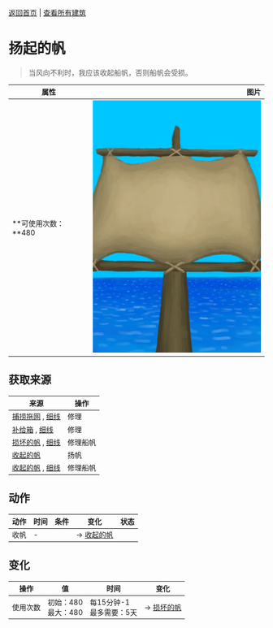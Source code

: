 [返回首页](index.md)   |  [查看所有建筑](building.md)
# 扬起的帆  
> 当风向不利时，我应该收起船帆，否则船帆会受损。  
  
  属性  |   图片   
 ----  |  ----:   
 **可使用次数：**480  |  ![](Sprite/SailRaised.png)   
  
## 获取来源  
来源  |  操作  
----  |  ----  
[捕捞拖网](RaftFishTrap.md) , [细线](CordFiber.md)  |  修理  
[补给箱](SupplyChestRaft.md) , [细线](CordFiber.md)  |  修理  
[损坏的帆](SailBroken_Raft.md) , [细线](CordFiber.md)  |  修理船帆  
[收起的帆](SailDown_Raft.md)  |  扬帆  
[收起的帆](SailDown_Raft.md) , [细线](CordFiber.md)  |  修理船帆  
## 动作  
动作  |  时间  |  条件  |  变化  |  状态  
----  |  ----  |  ----  |  ----  |  ----  
收帆  |  -  |    |  → [收起的帆](SailDown_Raft.md)<br>  |    
## 变化  
操作  |  值  |  时间  |  变化  
----  |  ----  |  ----  |  ----  
使用次数  |  初始：480<br>最大：480  |  每15分钟-1<br>最多需要：5天  |  → [损坏的帆](SailBroken_Raft.md)  
